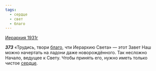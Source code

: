 ```yaml
---
tags:
  - сердце
  - свет
  - благо
---
```


[Иерархия 1931г](/agni/1931)

___373___
«Трудись, твори [благо](/tag/#благо), чти Иерархию Света» — этот Завет Наш можно начертать на ладони даже новорождённого. Так несложно Начало, ведущее к Свету. Чтобы принять его, нужно иметь только чистое [сердце](/tag/#сердце).   

